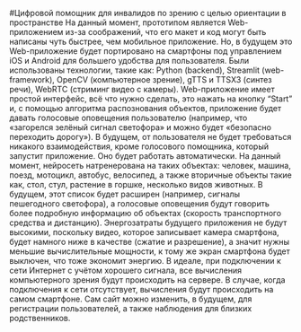 #Цифровой помощник для инвалидов по зрению  с целью ориентации в пространстве
На данный момент,  прототипом является Web-приложением из-за соображений, что его макет и код могут быть написаны чуть быстрее, чем мобильное приложение. Но, в будущем это Web-приложение будет портировано на смартфоны под управлением iOS и Android для большего удобства для пользователя.
Были использованы технологии, такие как: Python (backend), Streamlit (web-framework), OpenCV (компьютерное зрение), gTTS и TTSX3 (синтез речи), WebRTC (стриминг видео с камеры).
Web-приложение имеет простой интерфейс, всё что нужно сделать, это нажать на кнопку “Start” и, с помощью алгоритма распознования объектов, приложение будет давать голосовые оповещения пользователю (например, что «загорелся зелёный сигнал светофора» и можно будет «безопасно переходить дорогу»). В будущем, от пользователя не будет требоваться никакого взаимодействия, кроме голосового помощника, который запустит приложение. Оно будет работать автоматически.
На данный момент, нейросеть натренерована на таких объектах: человек, машина, поезд, мотоцикл, автобус, велосипед, а также вторичные объекты такие как, стол, стул, растение в горшке, несколько видов животных.
В будущем, этот список будет расширен (например, сигналы пешегодного светофора), а голосовые оповещения будут говорить более подробную информацию об объектах (скорость транспортного средства и дистанцию).
Энергозатраты будущего приложения не будут высокими, поскольку видео, которое записывает камера смартфона, будет намного ниже в качестве (сжатие и разрешение), а значит нужны меньшие вычислительные мощности, к тому же экран смартфона будет выключен, что тоже экономит энергию.
В идеале, при подключении к сети Интернет с учётом хорошего сигнала, все вычисления компьютерного зрения будут происходить на сервере. В случае, когда подключения к сети отсутствует, вычисления будут происходить на самом смартфоне.
Сам сайт можно изменить, в будущем, для регистрации пользователей, а также наблюдения для близких родственников.
